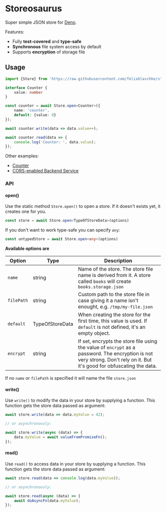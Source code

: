 # Storeosaurus

Super simple JSON store for [Deno](https://deno.land).

Features:

- Fully **test-covered** and **type-safe**
- **Synchronous** file system access by default
- Supports **encryption** of storage file

## Usage

```ts
import {Store} from 'https://raw.githubusercontent.com/felixblaschke/storeosaurus/master/mod.ts';

interface Counter {
    value: number
}

const counter = await Store.open<Counter>({
    name: 'counter',
    default: {value: 0}
});

await counter.write(data => data.value++);

await counter.read(data => {
    console.log('Counter: ', data.value);
});
```

Other examples:

- [Counter](examples/counter.ts)
- [CORS-enabled Backend Service](examples/backend.ts)


### API

#### open()

Use the static method `Store.open()` to open a store. If it doesn't exists yet, it creates one for you.

```ts
const store = await Store.open<TypeOfStoreData>(options)
```

If you don't want to work type-safe you can specify `any`:

```ts
const untypedStore = await Store.open<any>(options)
```

**Available options are**

| Option | Type | Description |
| - | - | - |
| `name` | string | Name of the store. The store file name is derived from it. A store called `books` will create `books.storage.json` |
| `filePath` | string | Custom path to the store file in case giving it a name isn't enought, e.g. `/tmp/my-file.json` |
| `default` | TypeOfStoreData | When creating the store for the first time, this value is used. If `default` is not defined, it's an empty object.
| `encrypt` | string | If set, encrypts the store file using the value of `encrypt` as a password. The encryption is not very strong. Don't rely on it. But it's good for obfuscating the data. |


If no `name` or `filePath` is specified it will name the file `store.json`


#### write()

Use `write()` to modify the data in your store by supplying a function. This function gets the store data passed as argument:

```ts
await store.write(data => data.myValue = 42);

// or asynchronously:

await store.write(async (data) => {
    data.myValue = await valueFromPromiseFn();
});
```


#### read()

Use `read()` to access data in your store by supplying a function. This function gets the store data passed as argument:

```ts
await store.read(data => console.log(data.myValue));

// or asynchronously:

await store.read(async (data) => {
    await doAsyncFn(data.myValue);
});
```
